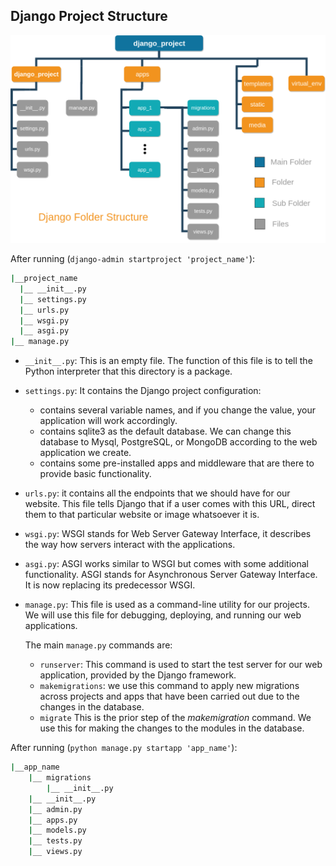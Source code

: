 ## Django Project Structure

![Django Project Structure](/Documentation/assets/structure.png)

After running (`django-admin startproject 'project_name'`):
```bash
|__project_name
  |__ __init__.py
  |__ settings.py
  |__ urls.py
  |__ wsgi.py
  |__ asgi.py
|__ manage.py

```
* `__init__.py`: This is an empty file. The function of this file is to tell the Python interpreter that this directory is a package.

* `settings.py`: It contains the Django project configuration:
    - contains several variable names, and if you change the value, your application will work accordingly.
    - contains sqlite3 as the default database. We can change this database to Mysql, PostgreSQL, or MongoDB according to the web application we create.
    - contains some pre-installed apps and middleware that are there to provide basic functionality.
* `urls.py`: it contains all the endpoints that we should have for our website. This file tells Django that if a user comes with this URL, direct them to that particular website or image whatsoever it is.
* `wsgi.py`: WSGI stands for Web Server Gateway Interface, it describes the way how servers interact with the applications.
* `asgi.py`: ASGI works similar to WSGI but comes with some additional functionality.  ASGI stands for Asynchronous Server Gateway Interface. It is now replacing its predecessor WSGI.
* `manage.py`: This file is used as a command-line utility for our projects. We will use this file for debugging, deploying, and running our web applications.

    The main `manage.py` commands are:
    - `runserver`: This command is used to start the test server for our web application, provided by the Django framework.
    - `makemigrations`: we use this command to apply new migrations across projects and apps that have been carried out due to the changes in the database.
    - `migrate` This is the prior step of the *makemigration* command. We use this for making the changes to the modules in the database. 


After running (`python manage.py startapp 'app_name'`):
```bash
|__app_name
    |__ migrations
        |__ __init__.py
    |__ __init__.py
    |__ admin.py
    |__ apps.py
    |__ models.py
    |__ tests.py
    |__ views.py

``` 
